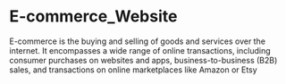 # E-commerce_Website
E-commerce is the buying and selling of goods and services over the internet. It encompasses a wide range of online transactions, including consumer purchases on websites and apps, business-to-business (B2B) sales, and transactions on online marketplaces like Amazon or Etsy
